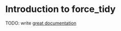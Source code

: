 # Introduction to force_tidy

TODO: write [great documentation](http://jacobian.org/writing/what-to-write/)
